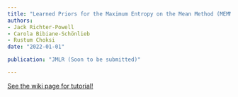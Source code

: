 ```yaml
---
title: "Learned Priors for the Maximum Entropy on the Mean Method (MEMM) for Image Processing"
authors:
- Jack Richter-Powell
- Carola Bibiane-Schönlieb
- Rustum Choksi
date: "2022-01-01"

publication: "JMLR (Soon to be submitted)"

---
```



[See the wiki page for tutorial!](https://github.com/hadisinaee/avicenna/wiki)